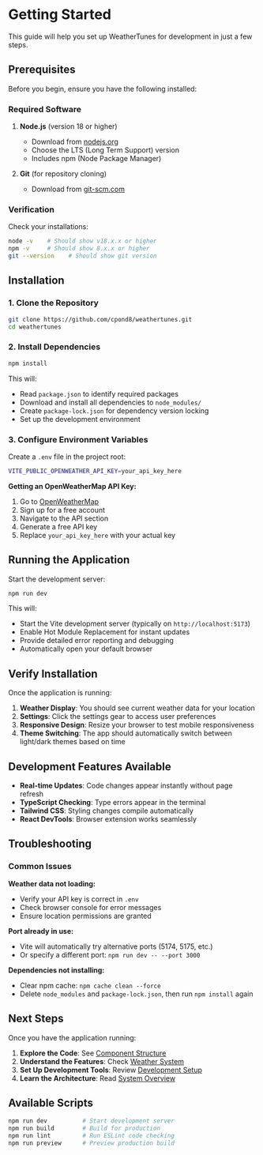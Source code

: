 # Getting Started

This guide will help you set up WeatherTunes for development in just a few steps.

## Prerequisites

Before you begin, ensure you have the following installed:

### Required Software

1. **Node.js** (version 18 or higher)
   - Download from [nodejs.org](https://nodejs.org/)
   - Choose the LTS (Long Term Support) version
   - Includes npm (Node Package Manager)

2. **Git** (for repository cloning)
   - Download from [git-scm.com](https://git-scm.com/)

### Verification

Check your installations:

```bash
node -v    # Should show v18.x.x or higher
npm -v     # Should show 8.x.x or higher
git --version    # Should show git version
```

## Installation

### 1. Clone the Repository

```bash
git clone https://github.com/cpond8/weathertunes.git
cd weathertunes
```

### 2. Install Dependencies

```bash
npm install
```

This will:
- Read `package.json` to identify required packages
- Download and install all dependencies to `node_modules/`
- Create `package-lock.json` for dependency version locking
- Set up the development environment

### 3. Configure Environment Variables

Create a `.env` file in the project root:

```bash
VITE_PUBLIC_OPENWEATHER_API_KEY=your_api_key_here
```

**Getting an OpenWeatherMap API Key:**

1. Go to [OpenWeatherMap](https://openweathermap.org/api)
2. Sign up for a free account
3. Navigate to the API section
4. Generate a free API key
5. Replace `your_api_key_here` with your actual key

## Running the Application

Start the development server:

```bash
npm run dev
```

This will:
- Start the Vite development server (typically on `http://localhost:5173`)
- Enable Hot Module Replacement for instant updates
- Provide detailed error reporting and debugging
- Automatically open your default browser

## Verify Installation

Once the application is running:

1. **Weather Display**: You should see current weather data for your location
2. **Settings**: Click the settings gear to access user preferences
3. **Responsive Design**: Resize your browser to test mobile responsiveness
4. **Theme Switching**: The app should automatically switch between light/dark themes based on time

## Development Features Available

- **Real-time Updates**: Code changes appear instantly without page refresh
- **TypeScript Checking**: Type errors appear in the terminal
- **Tailwind CSS**: Styling changes compile automatically
- **React DevTools**: Browser extension works seamlessly

## Troubleshooting

### Common Issues

**Weather data not loading:**
- Verify your API key is correct in `.env`
- Check browser console for error messages
- Ensure location permissions are granted

**Port already in use:**
- Vite will automatically try alternative ports (5174, 5175, etc.)
- Or specify a different port: `npm run dev -- --port 3000`

**Dependencies not installing:**
- Clear npm cache: `npm cache clean --force`
- Delete `node_modules` and `package-lock.json`, then run `npm install` again

## Next Steps

Once you have the application running:

1. **Explore the Code**: See [Component Structure](../architecture/components.md)
2. **Understand the Features**: Check [Weather System](../features/weather.md)
3. **Set Up Development Tools**: Review [Development Setup](setup.md)
4. **Learn the Architecture**: Read [System Overview](../architecture/overview.md)

## Available Scripts

```bash
npm run dev          # Start development server
npm run build        # Build for production
npm run lint         # Run ESLint code checking
npm run preview      # Preview production build
```
